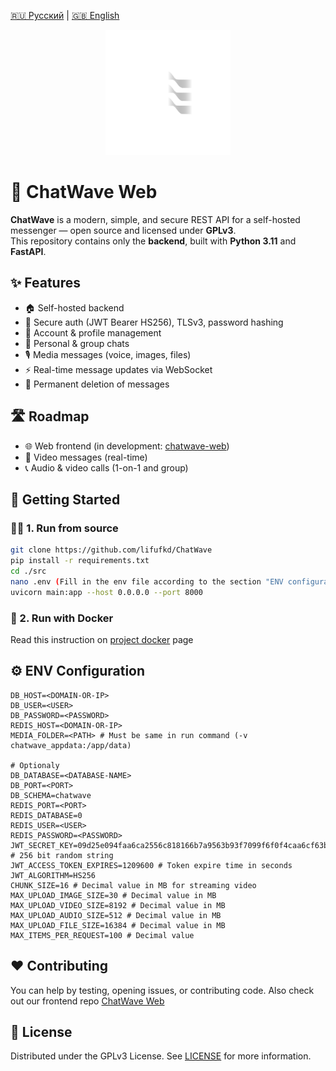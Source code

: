 <!-- Language switch -->
[🇷🇺 Русский](README/readme.ru.md) | [🇬🇧 English](README.md)

<p align="center">
  <img src="assets/logo-dark.svg" alt="ChatWave logo" width="200"/>
</p>

# 💬 ChatWave Web

**ChatWave** is a modern, simple, and secure REST API for a self-hosted messenger — open source and licensed under **GPLv3**.  
This repository contains only the **backend**, built with **Python 3.11** and **FastAPI**.

## ✨ Features

- 🏠 Self-hosted backend
- 🔐 Secure auth (JWT Bearer HS256), TLSv3, password hashing
- 👤 Account & profile management
- 💬 Personal & group chats
- 🎙️ Media messages (voice, images, files)
- ⚡ Real-time message updates via WebSocket
- 🧹 Permanent deletion of messages

## 🛣️ Roadmap

- 🌐 Web frontend (in development: [chatwave-web](https://github.com/lifufkd/chatwave-web))
- 🎥 Video messages (real-time)
- 📞 Audio & video calls (1-on-1 and group)

## 🚀 Getting Started

### 🧑‍💻 1. Run from source

```bash
git clone https://github.com/lifufkd/ChatWave
pip install -r requirements.txt
cd ./src
nano .env (Fill in the env file according to the section "ENV configuration")
uvicorn main:app --host 0.0.0.0 --port 8000
```

### 🐳 2. Run with Docker
Read this instruction on [project docker](https://hub.docker.com/repository/docker/sbrse/chatwave) page

## ⚙️ ENV Configuration

```
DB_HOST=<DOMAIN-OR-IP>
DB_USER=<USER>
DB_PASSWORD=<PASSWORD>
REDIS_HOST=<DOMAIN-OR-IP>
MEDIA_FOLDER=<PATH> # Must be same in run command (-v chatwave_appdata:/app/data)
 
# Optionaly
DB_DATABASE=<DATABASE-NAME>
DB_PORT=<PORT>
DB_SCHEMA=chatwave
REDIS_PORT=<PORT>
REDIS_DATABASE=0
REDIS_USER=<USER>
REDIS_PASSWORD=<PASSWORD>
JWT_SECRET_KEY=09d25e094faa6ca2556c818166b7a9563b93f7099f6f0f4caa6cf63b88e8d3e7 # 256 bit random string
JWT_ACCESS_TOKEN_EXPIRES=1209600 # Token expire time in seconds
JWT_ALGORITHM=HS256
CHUNK_SIZE=16 # Decimal value in MB for streaming video
MAX_UPLOAD_IMAGE_SIZE=30 # Decimal value in MB
MAX_UPLOAD_VIDEO_SIZE=8192 # Decimal value in MB
MAX_UPLOAD_AUDIO_SIZE=512 # Decimal value in MB
MAX_UPLOAD_FILE_SIZE=16384 # Decimal value in MB
MAX_ITEMS_PER_REQUEST=100 # Decimal value
```

## ❤️ Contributing

You can help by testing, opening issues, or contributing code.
Also check out our frontend repo [ChatWave Web](https://github.com/lifufkd/chatwave-web)

## 📜 License
Distributed under the GPLv3 License. See [LICENSE](https://github.com/lifufkd/ChatWave/blob/main/LICENSE) for more information.
